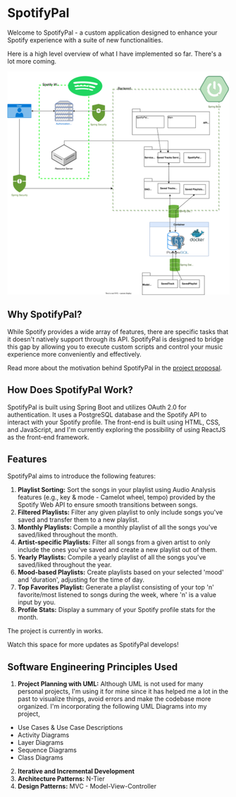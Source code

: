 # SpotifyPal

Welcome to SpotifyPal - a custom application designed to enhance your Spotify experience with a suite of new functionalities.

Here is a high level overview of what I have implemented so far. There's a lot more coming.

![Architecture Diagram](UML/Architecture%20Diagram/Architecture_Diagram.drawio.svg)


## Why SpotifyPal?

While Spotify provides a wide array of features, there are specific tasks that it doesn't natively support through its API. SpotifyPal is designed to bridge this gap by allowing you to execute custom scripts and control your music experience more conveniently and effectively. 

Read more about the motivation behind SpotifyPal in the [project proposal](https://github.com/ShevinuM/SpotifyPal/blob/main/UML/Project%20Proposal/Project-Proposal.md).

## How Does SpotifyPal Work?

SpotifyPal is built using Spring Boot and utilizes OAuth 2.0 for authentication. It uses a PostgreSQL database and the Spotify API to interact with your Spotify profile. The front-end is built using HTML, CSS, and JavaScript, and I'm currently exploring the possibility of using ReactJS as the front-end framework.

## Features

SpotifyPal aims to introduce the following features:

1. **Playlist Sorting:** Sort the songs in your playlist using Audio Analysis features (e.g., key & mode - Camelot wheel, tempo) provided by the Spotify Web API to ensure smooth transitions between songs.
2. **Filtered Playlists:** Filter any given playlist to only include songs you've saved and transfer them to a new playlist.
3. **Monthly Playlists:** Compile a monthly playlist of all the songs you've saved/liked throughout the month.
4. **Artist-specific Playlists:** Filter all songs from a given artist to only include the ones you've saved and create a new playlist out of them.
5. **Yearly Playlists:** Compile a yearly playlist of all the songs you've saved/liked throughout the year.
6. **Mood-based Playlists:** Create playlists based on your selected 'mood' and 'duration', adjusting for the time of day.
7. **Top Favorites Playlist:** Generate a playlist consisting of your top 'n' favorite/most listened to songs during the week, where 'n' is a value input by you.
8. **Profile Stats:** Display a summary of your Spotify profile stats for the month.

The project is currently in works.

Watch this space for more updates as SpotifyPal develops!

## Software Engineering Principles Used
1. **Project Planning with UML:** Although UML is not used for many personal projects, I'm using it for mine since it has helped me a lot in the past to visualize things, avoid errors and make the codebase more organized. I'm incorporating the following UML Diagrams into my project,
 - Use Cases & Use Case Descriptions
 - Activity Diagrams
 - Layer Diagrams
 - Sequence Diagrams
 - Class Diagrams
2. **Iterative and Incremental Development**
3. **Architecture Patterns:** N-Tier
4. **Design Patterns:** MVC - Model-View-Controller
 

